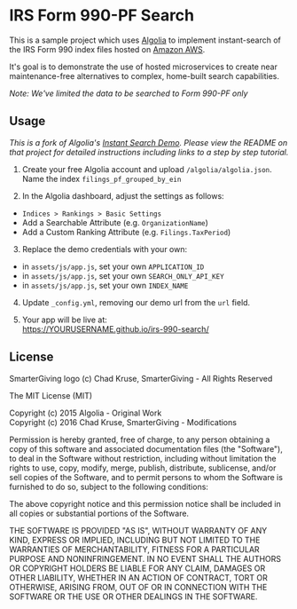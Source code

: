 IRS Form 990-PF Search
======================

This is a sample project which uses [Algolia](http://www.algolia.com) to implement instant-search of the IRS Form 990 index files hosted on [Amazon AWS](https://aws.amazon.com/public-datasets/irs-990/).

It's goal is to demonstrate the use of hosted microservices to create near maintenance-free alternatives to complex, home-built search capabilities.

*Note: We've limited the data to be searched to Form 990-PF only*

## Usage

*This is a fork of Algolia's [Instant Search Demo](https://github.com/algolia/instant-search-demo). Please view the README on that project for detailed instructions including links to a step by step tutorial.*

1) Create your free Algolia account and upload `/algolia/algolia.json`. Name the index `filings_pf_grouped_by_ein` 

2) In the Algolia dashboard, adjust the settings as follows:  

  - `Indices > Rankings > Basic Settings`  
  - Add a Searchable Attribute (e.g. `OrganizationName`)  
  - Add a Custom Ranking Attribute (e.g. `Filings.TaxPeriod`)  

3) Replace the demo credentials with your own:
- in `assets/js/app.js`, set your own `APPLICATION_ID`  
- in `assets/js/app.js`, set your own `SEARCH_ONLY_API_KEY`  
- in `assets/js/app.js`, set your own `INDEX_NAME`  

4) Update `_config.yml`, removing our demo url from the `url` field.  

5) Your app will be live at:  
https://YOURUSERNAME.github.io/irs-990-search/  

## License

SmarterGiving logo (c) Chad Kruse, SmarterGiving - All Rights Reserved

The MIT License (MIT)

Copyright (c) 2015 Algolia - Original Work  
Copyright (c) 2016 Chad Kruse, SmarterGiving - Modifications

Permission is hereby granted, free of charge, to any person obtaining a copy
of this software and associated documentation files (the "Software"), to deal
in the Software without restriction, including without limitation the rights
to use, copy, modify, merge, publish, distribute, sublicense, and/or sell
copies of the Software, and to permit persons to whom the Software is
furnished to do so, subject to the following conditions:

The above copyright notice and this permission notice shall be included in all
copies or substantial portions of the Software.

THE SOFTWARE IS PROVIDED "AS IS", WITHOUT WARRANTY OF ANY KIND, EXPRESS OR
IMPLIED, INCLUDING BUT NOT LIMITED TO THE WARRANTIES OF MERCHANTABILITY,
FITNESS FOR A PARTICULAR PURPOSE AND NONINFRINGEMENT. IN NO EVENT SHALL THE
AUTHORS OR COPYRIGHT HOLDERS BE LIABLE FOR ANY CLAIM, DAMAGES OR OTHER
LIABILITY, WHETHER IN AN ACTION OF CONTRACT, TORT OR OTHERWISE, ARISING FROM,
OUT OF OR IN CONNECTION WITH THE SOFTWARE OR THE USE OR OTHER DEALINGS IN THE
SOFTWARE.
